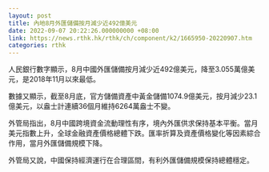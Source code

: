 ```yaml
---
layout: post
title: 內地8月外匯儲備按月減少近492億美元
date: 2022-09-07 20:22:26.000000000 +08:00
link: https://news.rthk.hk/rthk/ch/component/k2/1665950-20220907.htm
categories: rthk
---
```


人民銀行數字顯示，8月中國外匯儲備按月減少近492億美元，降至3.055萬億美元，是2018年11月以來最低。

數據又顯示，截至8月底，官方儲備資產中黃金儲備1074.9億美元，按月減少23.1億美元，以盎士計連續36個月維持6264萬盎士不變。

外管局指出，8月中國跨境資金流動理性有序，境內外匯供求保持基本平衡。當月美元指數上升，全球金融資產價格總體下跌。匯率折算及資產價格變化等因素綜合作用，當月外匯儲備規模下降。

外管局又說，中國保持經濟運行在合理區間，有利外匯儲備規模保持總體穩定。
